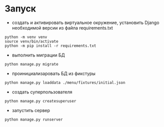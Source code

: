# Запуск

- создать и активировать виртуальное окружение, установить Django необходимой
  версии из файла requirements.txt
```shell
python -m venv venv
source venv/bin/activate
python -m pip install -r requirements.txt
```
- выполнить миграции БД
```shell
python manage.py migrate
```
- проинициализаровать БД из фикстуры
```shell
python manage.py loaddata ./menu/fixtures/initial.json
```
- создать суперпользователя
```shell
python manage.py createsuperuser
```
- запустить сервер
```shell
python manage.py runserver
```
